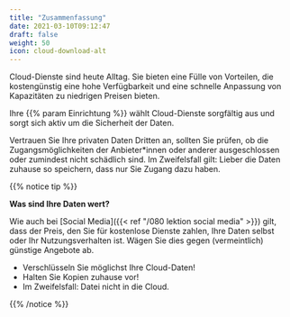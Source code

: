 ```yaml
---
title: "Zusammenfassung"
date: 2021-03-10T09:12:47
draft: false
weight: 50
icon: cloud-download-alt
---
```

Cloud-Dienste sind heute Alltag. Sie bieten eine Fülle von Vorteilen, die kostengünstig eine hohe Verfügbarkeit und eine schnelle Anpassung von Kapazitäten zu niedrigen Preisen bieten.

Ihre {{% param Einrichtung %}} wählt Cloud-Dienste sorgfältig aus und sorgt sich aktiv um die Sicherheit der Daten.

Vertrauen Sie Ihre privaten Daten Dritten an, sollten Sie prüfen, ob die Zugangsmöglichkeiten der Anbieter*innen oder anderer ausgeschlossen oder zumindest nicht schädlich sind. Im Zweifelsfall gilt: Lieber die Daten zuhause so speichern, dass nur Sie Zugang dazu haben.

{{% notice tip %}}

**Was sind Ihre Daten wert?**

Wie auch bei [Social Media]({{< ref "/080 lektion social media" >}}) gilt, dass der Preis, den Sie für kostenlose Dienste zahlen, Ihre Daten selbst oder Ihr Nutzungsverhalten ist. Wägen Sie dies gegen (vermeintlich) günstige Angebote ab.

- Verschlüsseln Sie möglichst Ihre Cloud-Daten!
- Halten Sie Kopien zuhause vor!
- Im Zweifelsfall: Datei nicht in die Cloud.

{{% /notice %}}